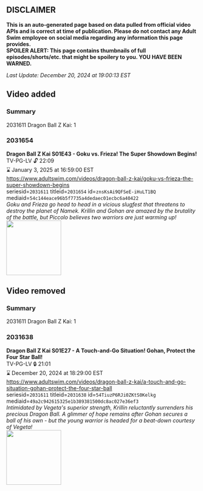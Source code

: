 ## DISCLAIMER
**This is an auto-generated page based on data pulled from official video APIs and is correct at time of publication. Please do not contact any Adult Swim employee on social media regarding any information this page provides.**  
**SPOILER ALERT: This page contains thumbnails of full episodes/shorts/etc. that might be spoilery to you. YOU HAVE BEEN WARNED.**  

_Last Update: December 20, 2024 at 19:00:13 EST_
## Video added
### Summary
2031611 Dragon Ball Z Kai: 1  
### 2031654
**Dragon Ball Z Kai S01E43 - Goku vs. Frieza! The Super Showdown Begins!**  
TV-PG-LV 🔓 22:09  
⌛ January 3, 2025 at 16:59:00 EST  
https://www.adultswim.com/videos/dragon-ball-z-kai/goku-vs-frieza-the-super-showdown-begins  
seriesid=`2031611` titleid=`2031654` id=`znsKsAi9QFSeE-iHuLT1BQ` mediaid=`54c144eace96b5f7735a4dedaec01ecbc6a40422`  
_Goku and Frieza go head to head in a vicious slugfest that threatens to destroy the planet of Namek. Krillin and Gohan are amazed by the brutality of the battle, but Piccolo believes two warriors are just warming up!_  
<a href="https://i.cdn.turner.com/adultswim/big/video/goku-vs-frieza-the-super-showdown-begins/dragonballzkai_043_air_cid-2KW70.jpg"><img src="https://i.cdn.turner.com/adultswim/big/video/goku-vs-frieza-the-super-showdown-begins/dragonballzkai_043_air_cid-2KW70.jpg" height="144px" /></a>
## Video removed
### Summary
2031611 Dragon Ball Z Kai: 1  
### 2031638
**Dragon Ball Z Kai S01E27 - A Touch-and-Go Situation! Gohan, Protect the Four Star Ball!**  
TV-PG-LV 🔒 21:01  
⌛ December 20, 2024 at 18:29:00 EST  
https://www.adultswim.com/videos/dragon-ball-z-kai/a-touch-and-go-situation-gohan-protect-the-four-star-ball  
seriesid=`2031611` titleid=`2031638` id=`54TiuzP6RJi0ZKtS0Kelkg` mediaid=`49a2c942615325e1b389381500dc8ac027e36ef3`  
_Intimidated by Vegeta's superior strength, Krillin reluctantly surrenders his precious Dragon Ball.  A glimmer of hope remains after Gohan secures a ball of his own - but the young warrior is headed for a beat-down courtesy of Vegeta!_  
<a href="https://i.cdn.turner.com/adultswim/big/image-upload/thumbnails/thumb-2_image-15568406975037.jpg"><img src="https://i.cdn.turner.com/adultswim/big/image-upload/thumbnails/thumb-2_image-15568406975037.jpg" height="144px" /></a>
